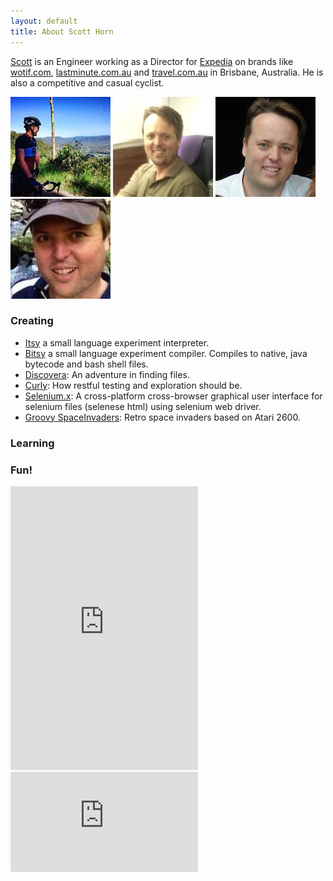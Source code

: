 ```yaml
---
layout: default
title: About Scott Horn
---
```

<style>.header { background-image: url(assets/img/winning.jpeg) }</style>

[Scott](https://au.linkedin.com/in/sjhorn) is an Engineer working as a Director for [Expedia](http://expedia.com) on brands like [wotif.com](http://wotif.com), [lastminute.com.au](http://www.lastminute.com.au) and [travel.com.au](http://www.travel.com.au) in Brisbane, Australia. He is also a competitive and casual cyclist.

![Scott on Mt Nebo picture](/assets/img/nebo.jpeg "Looking out of Mt Nebo")
![Scott on plane to Sydney](/assets/img/plane_profile.jpg "On plane to Sydney")
![Scott's profile image](/assets/img/profile.jpg "Scott's profile image")
![Scott in hat](/assets/img/profile_hat.jpg "Scott in hat")

### Creating
* [Itsy](https://github.com/sjhorn/itsy-lang) a small language experiment interpreter.
* [Bitsy](https://github.com/sjhorn/bitsy-lang) a small language experiment compiler. Compiles to native, java bytecode and bash shell files.
* [Discovera](https://github.com/sjhorn/discovera): An adventure in finding files.
* [Curly](https://github.com/sjhorn/curly): How restful testing and exploration should be.
* [Selenium.x](https://github.com/sjhorn/selenium.x): A cross-platform cross-browser graphical user interface for selenium files (selenese html) using selenium web driver.
* [Groovy SpaceInvaders](https://github.com/sjhorn/SpaceInvaders): Retro space invaders based on Atari 2600.                        

### Learning

<script language="javascript" src="http://pinboard.in//widgets/v1/linkroll/?user=sjhorn&count=30"></script>

### Fun!

<iframe height='454' width='300' frameborder='0' allowtransparency='true' scrolling='no' src='https://www.strava.com/athletes/1300808/latest-rides/2e8ce33e84e6ca28bbee37f916c6e0b78cbf5064'></iframe>

<iframe height='160' width='300' frameborder='0' allowtransparency='true' scrolling='no' src='http://www.strava.com/athletes/1300808/activity-summary/2e8ce33e84e6ca28bbee37f916c6e0b78cbf5064'></iframe>